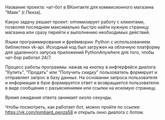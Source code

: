 Название проекта: чат-бот в ВКонтакте для коммисионного магазина "Маяк" (г.Пенза).

Какую задачу решает проект: оптимизирует работу с клиентами, позволяя последним максимально быстро найти
нужную страницу магазина или сразу перейти к выполнению необходимых действий. 

Языки программирования и фреймворки: Python с использованием библиотеки vk-api. Исходный код 
был загружен на облачную платформу для удаленного запуска приложений PythonAnywhere для того, чтобы чат-бор
работал 24/7.

Процесс работы программы: нажав на кнопку в инфтерфейсе диалога 
"Купить", "Продать" или "Получить скидку"
пользователь формирует и отправляет запрос в базу данных.
На основании запроса пользователя и информации в базе формируется ответ и возвращается пользователю
в виде сообщения с разъяснениями или ссылки на искомую страницу. 

Время ожидания ответа занимает около секунды.

Чтобы посмотреть, как работает бот, можно пройти по ссылке: https://vk.com/lombard_penza58
и открыть окно диалога с ботом.

